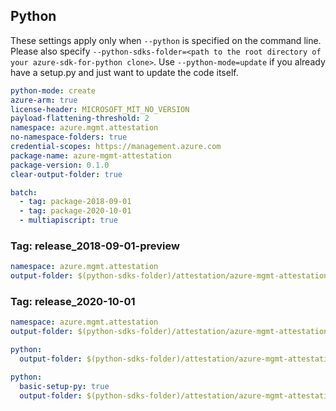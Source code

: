 ## Python

These settings apply only when `--python` is specified on the command line.
Please also specify `--python-sdks-folder=<path to the root directory of your azure-sdk-for-python clone>`.
Use `--python-mode=update` if you already have a setup.py and just want to update the code itself.

``` yaml $(python)
python-mode: create
azure-arm: true
license-header: MICROSOFT_MIT_NO_VERSION
payload-flattening-threshold: 2
namespace: azure.mgmt.attestation
no-namespace-folders: true
credential-scopes: https://management.azure.com
package-name: azure-mgmt-attestation
package-version: 0.1.0
clear-output-folder: true
```
``` yaml
batch:
  - tag: package-2018-09-01
  - tag: package-2020-10-01
  - multiapiscript: true
```

### Tag: release_2018-09-01-preview
``` yaml
namespace: azure.mgmt.attestation
output-folder: $(python-sdks-folder)/attestation/azure-mgmt-attestation/azure/mgmt/attestation

```

### Tag: release_2020-10-01
``` yaml
namespace: azure.mgmt.attestation
output-folder: $(python-sdks-folder)/attestation/azure-mgmt-attestation/

```

``` yaml $(python) && $(python-mode) == 'update'
python:
  output-folder: $(python-sdks-folder)/attestation/azure-mgmt-attestation/azure/mgmt/attestation
```
``` yaml $(python) && $(python-mode) == 'create'
python:
  basic-setup-py: true
  output-folder: $(python-sdks-folder)/attestation/azure-mgmt-attestation
```
